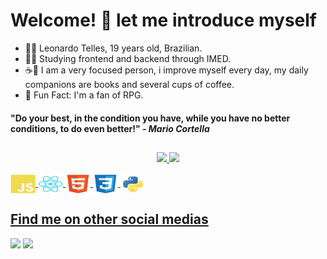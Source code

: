 # Welcome! 👋 let me introduce myself 

- 👨‍🦱 Leonardo Telles, 19 years old, Brazilian.
- 🧑‍🎓 Studying frontend and backend through IMED.
- ☕📓 I am a very focused person, i improve myself every day, my daily companions are books and several cups of coffee.
- 🎲 Fun Fact: I'm a fan of RPG.
#### "Do your best, in the condition you have, while you have no better conditions, to do even better!" *- Mario Cortella*

##

<div align="center">
  <a href="https://github.com/leoT22">
  <img height="180em" src="https://github-readme-stats.vercel.app/api?username=leoT22&show_icons=true&theme=synthwave&include_all_commits=true&count_private=true"/>
  <img height="180em" src="https://github-readme-stats.vercel.app/api/top-langs/?username=leoT22&layout=compact&langs_count=7&theme=synthwave"/>
</div>
<div style="display: inline_block"><br>
  <img align="center" alt="leo-Js" height="30" width="40" src="https://raw.githubusercontent.com/devicons/devicon/master/icons/javascript/javascript-plain.svg">
  <img align="center" alt="leo-React" height="30" width="40" src="https://raw.githubusercontent.com/devicons/devicon/master/icons/react/react-original.svg">
  <img align="center" alt="leo-HTML" height="30" width="40" src="https://raw.githubusercontent.com/devicons/devicon/master/icons/html5/html5-original.svg">
  <img align="center" alt="leo-CSS" height="30" width="40" src="https://raw.githubusercontent.com/devicons/devicon/master/icons/css3/css3-original.svg">
  <img align="center" alt="leo-Python" height="30" width="40" src="https://raw.githubusercontent.com/devicons/devicon/master/icons/python/python-original.svg">
</div>
  
  
 
<div> 
  
  ## Find me on other social medias
  <a href="https://www.instagram.com/leo_guilt/" target="_blank"><img src="https://img.shields.io/badge/-Instagram-%23E4405F?style=for-the-badge&logo=instagram&logoColor=white" target="_blank"></a>
  <a href="https://www.linkedin.com/in/leonardo-de-oliveira-telles-921393214/" target="_blank"><img src="https://img.shields.io/badge/-LinkedIn-%230077B5?style=for-the-badge&logo=linkedin&logoColor=white" target="_blank"></a>
 
</div>

